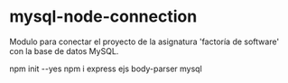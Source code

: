 # mysql-node-connection
Modulo para conectar el proyecto de la asignatura 'factoría de software' con la base de datos MySQL.

npm init --yes 
npm i express ejs body-parser mysql
